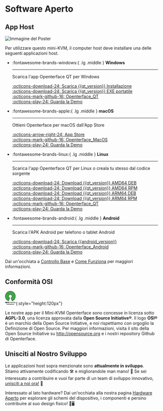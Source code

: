 # Software Aperto

## App Host

<div class="container">
    <img src="/images/product/win_qt_app.jpg" alt="Immagine del Poster" class="poster-image-shadow">
</div>

Per utilizzare questo mini-KVM, il computer host deve installare una delle seguenti applicazioni host.

<div class="grid cards" markdown>

-   :fontawesome-brands-windows:{ .lg .middle } __Windows__

    ---

    Scarica l'app Openterface QT per Windows

    [:octicons-download-24: Scarica {{qt_version}} Installazione](https://github.com/TechxArtisanStudio/Openterface_QT/releases/download/{{qt_version}}/openterfaceQT.windows.amd64.installer.exe)  <br>
    [:octicons-download-24: Scarica {{qt_version}} EXE portatile](https://github.com/TechxArtisanStudio/Openterface_QT/releases/download/{{qt_version}}/openterfaceQT-portable.exe)  <br>
    [:octicons-mark-github-16: Openterface_QT](https://github.com/TechxArtisanStudio/Openterface_QT)  <br>
    [:octicons-play-24: Guarda la Demo](https://youtu.be/ERzpGtRvP2o?si=e9k402f0nxsD8o2j)

-   :fontawesome-brands-apple:{ .lg .middle } __macOS__

    ---

    Ottieni Openterface per macOS dall'App Store

    [:octicons-arrow-right-24: App Store](http://appstore.com/mac/openterface) <br>
    [:octicons-mark-github-16: Openterface_MacOS](https://github.com/TechxArtisanStudio/Openterface_MacOS)  <br>
    [:octicons-play-24: Guarda la Demo](https://youtu.be/m7OpUem0zqY?si=tclfl0Jl77tmE6_e)

-   :fontawesome-brands-linux:{ .lg .middle } __Linux__

    ---

    Scarica l'app Openterface QT per Linux o creala tu stesso dal codice sorgente

    [:octicons-download-24: Download {{qt_version}} AMD64 DEB](https://github.com/TechxArtisanStudio/Openterface_QT/releases/download/{{qt_version}}/openterfaceQT.linux.amd64.deb)  <br>
    [:octicons-download-24: Download {{qt_version}} AMD64 RPM](https://github.com/TechxArtisanStudio/Openterface_QT/releases/download/{{qt_version}}/openterfaceQT.linux.amd64.rpm)  <br>
    [:octicons-download-24: Download {{qt_version}} ARM64 DEB](https://github.com/TechxArtisanStudio/Openterface_QT/releases/download/{{qt_version}}/openterfaceQT.linux.arm64.deb)  <br>
    [:octicons-download-24: Download {{qt_version}} ARM64 RPM](https://github.com/TechxArtisanStudio/Openterface_QT/releases/download/{{qt_version}}/openterfaceQT.linux.arm64.rpm)  <br>
    [:octicons-mark-github-16: Openterface_QT](https://github.com/TechxArtisanStudio/Openterface_QT)  <br>
    [:octicons-play-24: Guarda la Demo](https://youtu.be/_ScpI6TC0Pk?si=FSg7A2zmST8QbFec)

-   :fontawesome-brands-android:{ .lg .middle } __Android__

    ---

    Scarica l'APK Android per telefono o tablet Android

    [:octicons-download-24: Scarica {{android_version}}](https://github.com/TechxArtisanStudio/Openterface_Android/releases/download/{{android_version}}/OpenterfaceAndroid-release.apk)  <br>
    [:octicons-mark-github-16: Openterface_Android](https://github.com/TechxArtisanStudio/Openterface_Android)  <br>
    [:octicons-play-24: Guarda la Demo](https://x.com/TechxArtisan/status/1825460088922071398)

</div>

Dai un'occhiata a [Controllo Base](/basic) e [Come Funziona](/how-it-works) per maggiori informazioni.

## Conformità OSI

![Open Source Initiative®](images/trademark/open-source-initiative.svg){:style="height:120px"}

Le nostre app per il Mini-KVM Openterface sono concesse in licenza sotto **AGPL-3.0**, una licenza approvata dalla **Open Source Initiative®**. Il logo **OSI®** è un marchio della Open Source Initiative, e noi rispettiamo con orgoglio la Definizione di Open Source. Per maggiori informazioni, visita il sito della Open Source Initiative su http://opensource.org e i nostri repository Github di Openterface.

## Unisciti al Nostro Sviluppo

Le applicazioni host sopra menzionate sono **attualmente in sviluppo**. Stiamo attivamente codificando 🛠️ e migliorandole man mano! 💪 Se sei interessato a contribuire e vuoi far parte di un team di sviluppo innovativo, [unisciti a noi ora!](mailto:info@techxartisan.com) 🚀

Interessato al lato hardware? Dai un'occhiata alla nostra pagina [Hardware Aperto](/open-hardware) per esplorare gli schemi del dispositivo, i componenti e persino contribuire al suo design fisico! 🔧🖥️